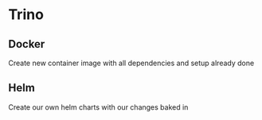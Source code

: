 # Trino

## Docker
Create new container image with all dependencies and setup already done

## Helm
Create our own helm charts with our changes baked in
